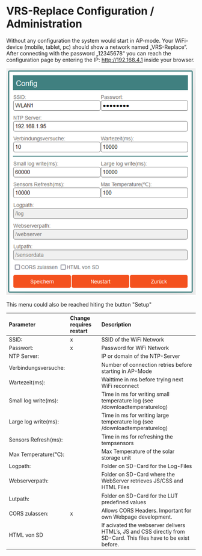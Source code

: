 # VRS-Replace Configuration / Administration

Without any configuration the system would start in AP-mode. Your WiFi-device (mobile, tablet, pc) should show a network named „VRS-Replace“. After connecting with the password „12345678“ you can reach the configuration page by entering the IP: http://192.168.4.1 inside your browser.

![Config dialog](/doc/admin_md_1.png)

This menu could also be reached hiting the button "Setup"

| Parameter | Change requires restart | Description |
| :--- | :--- | :--- |
| SSID: | x | SSID of the WiFi Network |
| Passwort: | x | Password for WiFi Network |
| NTP Server: |  | IP or domain of the NTP-Server |
| Verbindungsversuche: |  | Number of connection retries before starting in AP-Mode |
| Wartezeit(ms): |  | Waittime in ms before trying next WiFi reconnect |
| Small log write(ms): |  | Time in ms for writing small temperature log (see /downloadtemperaturelog) |
| Large log write(ms): |  | Time in ms for writing large temperature log (see /downloadtemperaturelog) |
| Sensors Refresh(ms): |  | Time in ms for refreshing the tempsensors |
| Max Temperature(°C): |  | Max Temperature of the solar storage unit |
| Logpath: |  | Folder on SD-Card for the Log-Files |
| Webserverpath: |  | Folder on SD-Card where the WebServer retrieves JS/CSS and HTML Files |
| Lutpath: |  | Folder on SD-Card for the LUT predefined values |
| CORS zulassen: | x | Allows CORS Headers. Important for own Webpage development. |
| HTML von SD |  | If acivated the webserver delivers HTML’s, JS and CSS directly from SD-Card. This files have to be exist before. |
